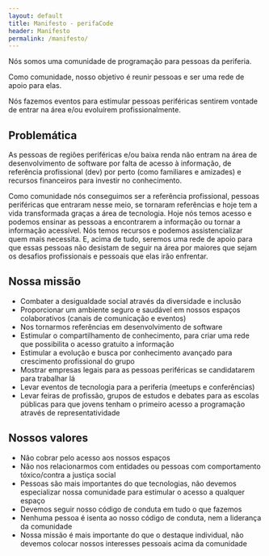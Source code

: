 ```yaml
---
layout: default
title: Manifesto - perifaCode
header: Manifesto
permalink: /manifesto/
---
```


Nós somos uma comunidade de programação para pessoas da periferia.

Como comunidade, nosso objetivo é reunir pessoas e ser uma rede de apoio para elas.

Nós fazemos eventos para estimular pessoas periféricas sentirem vontade de entrar na área e/ou evoluírem profissionalmente.

## Problemática

As pessoas de regiões periféricas e/ou baixa renda não entram na área de desenvolvimento de software por falta de acesso à informação, de referência profissional (dev) por perto (como familiares e amizades) e recursos financeiros para investir no conhecimento.

Como comunidade nós conseguimos ser a referência profissional, pessoas periféricas que entraram nesse meio, se tornaram referências e hoje tem a vida transformada graças a área de tecnologia. Hoje nós temos acesso e podemos ensinar as pessoas a encontrarem a informação ou tornar a informação acessível. Nós temos recursos e podemos assistencializar quem mais necessita. E, acima de tudo, seremos uma rede de apoio para que essas pessoas não desistam de seguir na área por maiores que sejam os desafios profissionais e pessoais que elas irão enfrentar.

## Nossa missão

- Combater a desigualdade social através da diversidade e inclusão
- Proporcionar um ambiente seguro e saudável em nossos espaços colaborativos (canais de comunicação e eventos)
- Nos tornarmos referências em desenvolvimento de software
- Estimular o compartilhamento de conhecimento, para criar uma rede que possibilita o acesso gratuito a informação
- Estimular a evolução e busca por conhecimento avançado para crescimento profissional do grupo
- Mostrar empresas legais para as pessoas periféricas se candidatarem para trabalhar lá
- Levar eventos de tecnologia para a periferia (meetups e conferências)
- Levar feiras de profissão, grupos de estudos e debates para as escolas públicas para que jovens tenham o primeiro acesso a programação através de representatividade

## Nossos valores

- Não cobrar pelo acesso aos nossos espaços
- Não nos relacionarmos com entidades ou pessoas com comportamento tóxico/contra a justiça social
- Pessoas são mais importantes do que tecnologias, não devemos especializar nossa comunidade para estimular o acesso a qualquer espaço
- Devemos seguir nosso código de conduta em tudo o que fazemos
- Nenhuma pessoa é isenta ao nosso código de conduta, nem a liderança da comunidade
- Nossa missão é mais importante do que o destaque individual, não devemos colocar nossos interesses pessoais acima da comunidade
